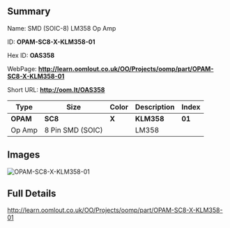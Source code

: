 

## Summary
 
Name:  SMD (SOIC-8) LM358 Op Amp 

ID: __OPAM-SC8-X-KLM358-01__

Hex ID: __OAS358__

WebPage: __http://learn.oomlout.co.uk/OO/Projects/oomp/part/OPAM-SC8-X-KLM358-01__

Short URL: __http://oom.lt/OAS358__


| Type   | Size   | Color   | Description   | Index   |    
| ----- | ------   | ------   | -----   | ----   |    
| __OPAM__   					| __SC8__   					| __X__    						| __KLM358__    					| __01__ |    
| Op Amp		| 8 Pin SMD (SOIC)	| 		| LM358	| 	|

## Images
![OPAM-SC8-X-KLM358-01](http://oomlout.com/oomp-gen/parts/OPAM-SC8-X-KLM358-01/OPAM-SC8-X-KLM358-01_420.jpg)

## Full Details

 http://learn.oomlout.co.uk/OO/Projects/oomp/part/OPAM-SC8-X-KLM358-01

